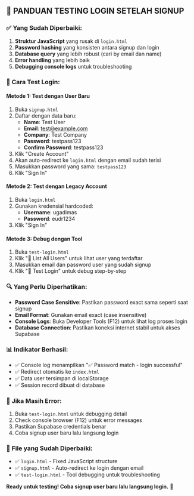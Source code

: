 ## 🔧 PANDUAN TESTING LOGIN SETELAH SIGNUP

### ✅ **Yang Sudah Diperbaiki:**
1. **Struktur JavaScript** yang rusak di `login.html`
2. **Password hashing** yang konsisten antara signup dan login
3. **Database query** yang lebih robust (cari by email dan name)
4. **Error handling** yang lebih baik
5. **Debugging console logs** untuk troubleshooting

### 🧪 **Cara Test Login:**

#### **Metode 1: Test dengan User Baru**
1. Buka `signup.html`
2. Daftar dengan data baru:
   - **Name**: Test User
   - **Email**: test@example.com  
   - **Company**: Test Company
   - **Password**: testpass123
   - **Confirm Password**: testpass123
3. Klik "Create Account"
4. Akan auto-redirect ke `login.html` dengan email sudah terisi
5. Masukkan password yang sama: `testpass123`
6. Klik "Sign In"

#### **Metode 2: Test dengan Legacy Account**
1. Buka `login.html` 
2. Gunakan kredensial hardcoded:
   - **Username**: ugadimas
   - **Password**: eudr1234
3. Klik "Sign In"

#### **Metode 3: Debug dengan Tool**
1. Buka `test-login.html`
2. Klik "👥 List All Users" untuk lihat user yang terdaftar
3. Masukkan email dan password user yang sudah signup
4. Klik "🔐 Test Login" untuk debug step-by-step

### 🔍 **Yang Perlu Diperhatikan:**

- **Password Case Sensitive**: Pastikan password exact sama seperti saat signup
- **Email Format**: Gunakan email exact (case insensitive)
- **Console Logs**: Buka Developer Tools (F12) untuk lihat log proses login
- **Database Connection**: Pastikan koneksi internet stabil untuk akses Supabase

### 📊 **Indikator Berhasil:**
- ✅ Console log menampilkan "✅ Password match - login successful"
- ✅ Redirect otomatis ke `index.html` 
- ✅ Data user tersimpan di localStorage
- ✅ Session record dibuat di database

### 🚨 **Jika Masih Error:**
1. Buka `test-login.html` untuk debugging detail
2. Check console browser (F12) untuk error messages
3. Pastikan Supabase credentials benar
4. Coba signup user baru lalu langsung login

### 📁 **File yang Sudah Diperbaiki:**
- ✅ `login.html` - Fixed JavaScript structure
- ✅ `signup.html` - Auto-redirect ke login dengan email
- ✅ `test-login.html` - Tool debugging untuk troubleshooting

**Ready untuk testing! Coba signup user baru lalu langsung login.** 🚀

